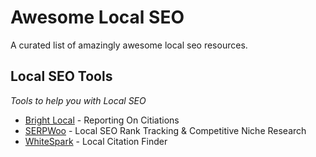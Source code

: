 # Awesome Local SEO
A curated list of amazingly awesome local seo resources.



Local SEO Tools
------
*Tools to help you with Local SEO*

* [Bright Local](https://www.brightlocal.com/ "BrightLocal") - Reporting On Citiations
* [SERPWoo](https://www.serpwoo.com/ "Local SEO Rank Tracking") - Local SEO Rank Tracking & Competitive Niche Research
* [WhiteSpark](https://whitespark.ca/ "WhiteSpark") - Local Citation Finder


